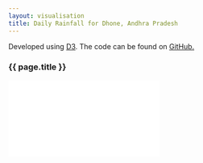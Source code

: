 ```yaml
---
layout: visualisation
title: Daily Rainfall for Dhone, Andhra Pradesh
---
```

<div class="container">
 <p class="vis-example-text">Developed using <a href="https://d3js.org/">D3</a>. The code can be found on <a href="https://github.com/Batch21/Batch21.github.io/tree/master/figs/daily-rainfall.html">GitHub.</a></p>
 <h3 class="vis-example-title">{{ page.title }}</h3>
 <iframe src="/figs/daily-rainfall.html" style="border:none;" scrolling="no" onload="resizeIframe(this)"></iframe>
</div>